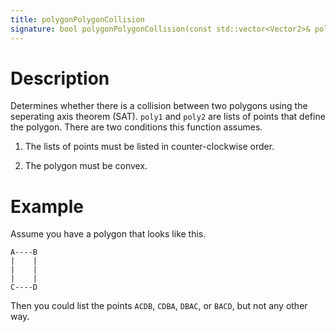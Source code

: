 ```yaml
---
title: polygonPolygonCollision
signature: bool polygonPolygonCollision(const std::vector<Vector2>& poly1, const std::vector<Vector2>&poly2)
---
```


# Description
Determines whether there is a collision between two polygons using the seperating axis theorem (SAT). `poly1` and `poly2` are lists of points that define the polygon. There are two conditions this function assumes. 

1. The lists of points must be listed in counter-clockwise order.

2. The polygon must be convex.


# Example
Assume you have a polygon that looks like this. 

```
A----B
|    |
|    |
|    |
C----D
```

Then you could list the points `ACDB`, `CDBA`, `DBAC`, or `BACD`, but not any other way.


